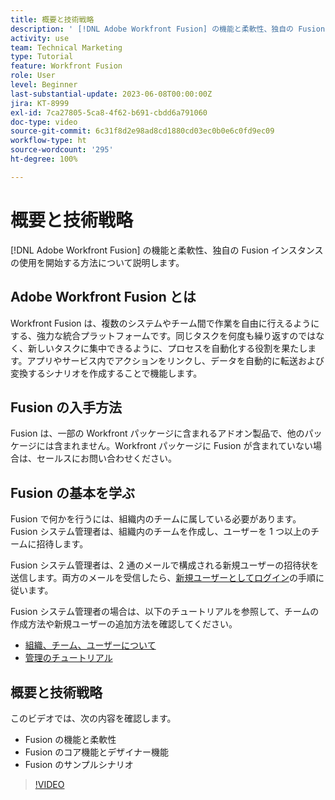 ```yaml
---
title: 概要と技術戦略
description: ' [!DNL Adobe Workfront Fusion] の機能と柔軟性、独自の Fusion インスタンスの使用を開始する方法について説明します。'
activity: use
team: Technical Marketing
type: Tutorial
feature: Workfront Fusion
role: User
level: Beginner
last-substantial-update: 2023-06-08T00:00:00Z
jira: KT-8999
exl-id: 7ca27805-5ca8-4f62-b691-cbdd6a791060
doc-type: video
source-git-commit: 6c31f8d2e98ad8cd1880cd03ec0b0e6c0fd9ec09
workflow-type: ht
source-wordcount: '295'
ht-degree: 100%

---
```


# 概要と技術戦略

[!DNL Adobe Workfront Fusion] の機能と柔軟性、独自の Fusion インスタンスの使用を開始する方法について説明します。

## Adobe Workfront Fusion とは

Workfront Fusion は、複数のシステムやチーム間で作業を自由に行えるようにする、強力な統合プラットフォームです。同じタスクを何度も繰り返すのではなく、新しいタスクに集中できるように、プロセスを自動化する役割を果たします。アプリやサービス内でアクションをリンクし、データを自動的に転送および変換するシナリオを作成することで機能します。

## Fusion の入手方法

Fusion は、一部の Workfront パッケージに含まれるアドオン製品で、他のパッケージには含まれません。Workfront パッケージに Fusion が含まれていない場合は、セールスにお問い合わせください。

## Fusion の基本を学ぶ

Fusion で何かを行うには、組織内のチームに属している必要があります。Fusion システム管理者は、組織内のチームを作成し、ユーザーを 1 つ以上のチームに招待します。

Fusion システム管理者は、2 通のメールで構成される新規ユーザーの招待状を送信します。両方のメールを受信したら、[新規ユーザーとしてログイン](https://experienceleague.adobe.com/docs/workfront-learn/tutorials-workfront/fusion/welcome-to-workfront-fusion/log-in-as-a-new-user.html?lang=ja)の手順に従います。

Fusion システム管理者の場合は、以下のチュートリアルを参照して、チームの作成方法や新規ユーザーの追加方法を確認してください。

* [組織、チーム、ユーザーについて](https://experienceleague.adobe.com/docs/workfront-learn/tutorials-workfront/fusion/workfront-fusion-administration/understand-organizations-teams-and-users.html?lang=ja)
* [管理のチュートリアル](https://experienceleague.adobe.com/docs/workfront-learn/tutorials-workfront/fusion/workfront-fusion-administration/administration-walkthrough.html?lang=ja)

## 概要と技術戦略

このビデオでは、次の内容を確認します。

* Fusion の機能と柔軟性
* Fusion のコア機能とデザイナー機能
* Fusion のサンプルシナリオ

>[!VIDEO](https://video.tv.adobe.com/v/335259/?quality=12&learn=on)
